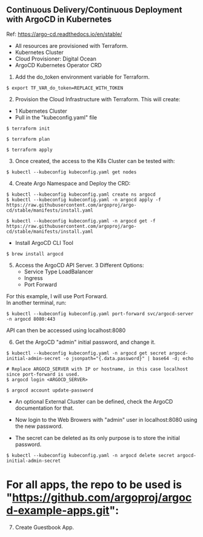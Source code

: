 ## Continuous Delivery/Continuous Deployment with ArgoCD in Kubernetes

Ref: https://argo-cd.readthedocs.io/en/stable/

- All resources are provisioned with Terraform.
- Kubernetes Cluster
- Cloud Provisioner: Digital Ocean
- ArgoCD Kubernetes Operator CRD

1. Add the do_token environment variable for Terraform.
```
$ export TF_VAR_do_token=REPLACE_WITH_TOKEN
```

2. Provision the Cloud Infrastructure with Terraform.
This will create:
- 1 Kubernetes Cluster
- Pull in the "kubeconfig.yaml" file

````
$ terraform init

$ terraform plan

$ terraform apply
````

3. Once created, the access to the K8s Cluster can be tested with:
```
$ kubectl --kubeconfig kubeconfig.yaml get nodes
```
 
4. Create Argo Namespace and Deploy the CRD:
```
$ kubectl --kubeconfig kubeconfig.yaml create ns argocd
$ kubectl --kubeconfig kubeconfig.yaml -n argocd apply -f https://raw.githubusercontent.com/argoproj/argo-cd/stable/manifests/install.yaml

$ kubectl --kubeconfig kubeconfig.yaml -n argocd get -f https://raw.githubusercontent.com/argoproj/argo-cd/stable/manifests/install.yaml
```

- Install ArgoCD CLI Tool
```
$ brew install argocd
```

5. Access the ArgoCD API Server.
3 Different Options:
    - Service Type LoadBalancer
    - Ingress
    - Port Forward

For this example, I will use Port Forward.  
In another terminal, run:
```
$ kubectl --kubeconfig kubeconfig.yaml port-forward svc/argocd-server -n argocd 8080:443
```

API can then be accessed using localhost:8080


6. Get the ArgoCD "admin" initial password, and change it.
```
$ kubectl --kubeconfig kubeconfig.yaml -n argocd get secret argocd-initial-admin-secret -o jsonpath="{.data.password}" | base64 -d; echo

# Replace ARGOCD_SERVER with IP or hostname, in this case localhost since port-forward is used.
$ argocd login <ARGOCD_SERVER>

$ argocd account update-password
```

- An optional External Cluster can be defined, check the ArgoCD documentation for that.

- Now login to the Web Browers with "admin" user in localhost:8080 using the new password.

- The secret can be deleted as its only purpose is to store the initial password.
```
$ kubectl --kubeconfig kubeconfig.yaml -n argocd delete secret argocd-initial-admin-secret
```


# For all apps, the repo to be used is "https://github.com/argoproj/argocd-example-apps.git":
7. Create Guestbook App.
